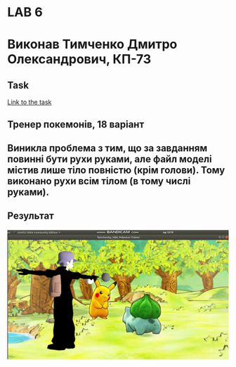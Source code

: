 # LAB 6
# Виконав Тимченко Дмитро Олександрович, КП-73
## Task

[Link to the task](http://www.fpm.kpi.ua/archive/dir.do?sys_id=obj_16475)

## Тренер покемонів, 18 варіант

## Виникла проблема з тим, що за завданням повинні бути рухи руками, але файл моделі містив лише тіло повністю (крім голови). Тому виконано рухи всім тілом (в тому числі руками). 

## Результат

![](result.gif)

